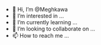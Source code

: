 - 👋 Hi, I’m @Meghkawa
- 👀 I’m interested in ...
- 🌱 I’m currently learning ...
- 💞️ I’m looking to collaborate on ...
- 📫 How to reach me ...

<!---
Meghkawa/Meghkawa is a ✨ special ✨ repository because its `README.md` (this file) appears on your GitHub profile.
You can click the Preview link to take a look at your changes.
--->
